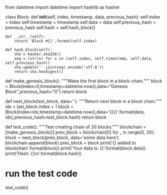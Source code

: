 from datetime import datetime
import hashlib as hasher


class Block:
    def __init__(self, index, timestamp, data, previous_hash):
        self.index = index
        self.timestamp = timestamp
        self.data = data
        self.previous_hash = previous_hash
        self.hash = self.hash_block()

    def __str__(self):
        return 'Block #{}'.format(self.index)

    def hash_block(self):
        sha = hasher.sha256()
        seq = (str(x) for x in (self.index, self.timestamp, self.data, self.previous_hash))
        sha.update(''.join(seq).encode('utf-8'))
        return sha.hexdigest()


def make_genesis_block():
    """Make the first block in a block-chain."""
    block = Block(index=0,timestamp=datetime.now(),data="Genesis Block",previous_hash="0")
    return block


def next_block(last_block, data=''):
    """Return next block in a block chain."""
    idx = last_block.index + 1
    block = Block(index=idx,timestamp=datetime.now(),data='{}{}'.format(data, idx),previous_hash=last_block.hash)
    return block


def test_code():
    """Test creating chain of 20 blocks."""
    blockchain = [make_genesis_block()]
    prev_block = blockchain[0]
    for _ in range(0, 20):
        block = next_block(prev_block, data='some data here')
        blockchain.append(block)
        prev_block = block
        print('{} added to blockchain'.format(block))
        print('Your data is: {}'.format(block.data))
        print('Hash: {}\n'.format(block.hash))


# run the test code
test_code()
